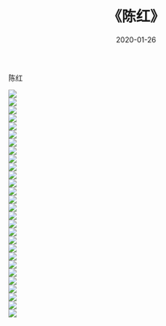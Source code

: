 ﻿---
layout: post
title:  《陈红》
date:   2020-01-26
img: http://pic.660000.xyz/1:/壁纸/明星魅力/华人明星/陈红/000.jpg
categories: [美女, 清纯, 唯美]
---

陈红

 ![](http://pic.660000.xyz/1:/壁纸/明星魅力/华人明星/陈红/001.jpg) <br>![](http://pic.660000.xyz/1:/壁纸/明星魅力/华人明星/陈红/002.jpg) <br>![](http://pic.660000.xyz/1:/壁纸/明星魅力/华人明星/陈红/003.jpg) <br>![](http://pic.660000.xyz/1:/壁纸/明星魅力/华人明星/陈红/004.jpg) <br>![](http://pic.660000.xyz/1:/壁纸/明星魅力/华人明星/陈红/005.jpg) <br>![](http://pic.660000.xyz/1:/壁纸/明星魅力/华人明星/陈红/006.jpg) <br>![](http://pic.660000.xyz/1:/壁纸/明星魅力/华人明星/陈红/007.jpg) <br>![](http://pic.660000.xyz/1:/壁纸/明星魅力/华人明星/陈红/008.jpg) <br>![](http://pic.660000.xyz/1:/壁纸/明星魅力/华人明星/陈红/009.jpg) <br>![](http://pic.660000.xyz/1:/壁纸/明星魅力/华人明星/陈红/010.jpg) <br>![](http://pic.660000.xyz/1:/壁纸/明星魅力/华人明星/陈红/011.jpg) <br>![](http://pic.660000.xyz/1:/壁纸/明星魅力/华人明星/陈红/012.jpg) <br>![](http://pic.660000.xyz/1:/壁纸/明星魅力/华人明星/陈红/013.jpg) <br>![](http://pic.660000.xyz/1:/壁纸/明星魅力/华人明星/陈红/014.jpg) <br>![](http://pic.660000.xyz/1:/壁纸/明星魅力/华人明星/陈红/015.jpg) <br>![](http://pic.660000.xyz/1:/壁纸/明星魅力/华人明星/陈红/016.jpg) <br>![](http://pic.660000.xyz/1:/壁纸/明星魅力/华人明星/陈红/017.jpg) <br>![](http://pic.660000.xyz/1:/壁纸/明星魅力/华人明星/陈红/018.jpg) <br>![](http://pic.660000.xyz/1:/壁纸/明星魅力/华人明星/陈红/019.jpg) <br>![](http://pic.660000.xyz/1:/壁纸/明星魅力/华人明星/陈红/020.jpg) <br>![](http://pic.660000.xyz/1:/壁纸/明星魅力/华人明星/陈红/021.jpg) <br>![](http://pic.660000.xyz/1:/壁纸/明星魅力/华人明星/陈红/022.jpg) <br>![](http://pic.660000.xyz/1:/壁纸/明星魅力/华人明星/陈红/023.jpg) <br>![](http://pic.660000.xyz/1:/壁纸/明星魅力/华人明星/陈红/024.jpg) <br>![](http://pic.660000.xyz/1:/壁纸/明星魅力/华人明星/陈红/025.jpg) <br>![](http://pic.660000.xyz/1:/壁纸/明星魅力/华人明星/陈红/026.jpg) <br>![](http://pic.660000.xyz/1:/壁纸/明星魅力/华人明星/陈红/027.jpg) <br>![](http://pic.660000.xyz/1:/壁纸/明星魅力/华人明星/陈红/028.jpg) <br>